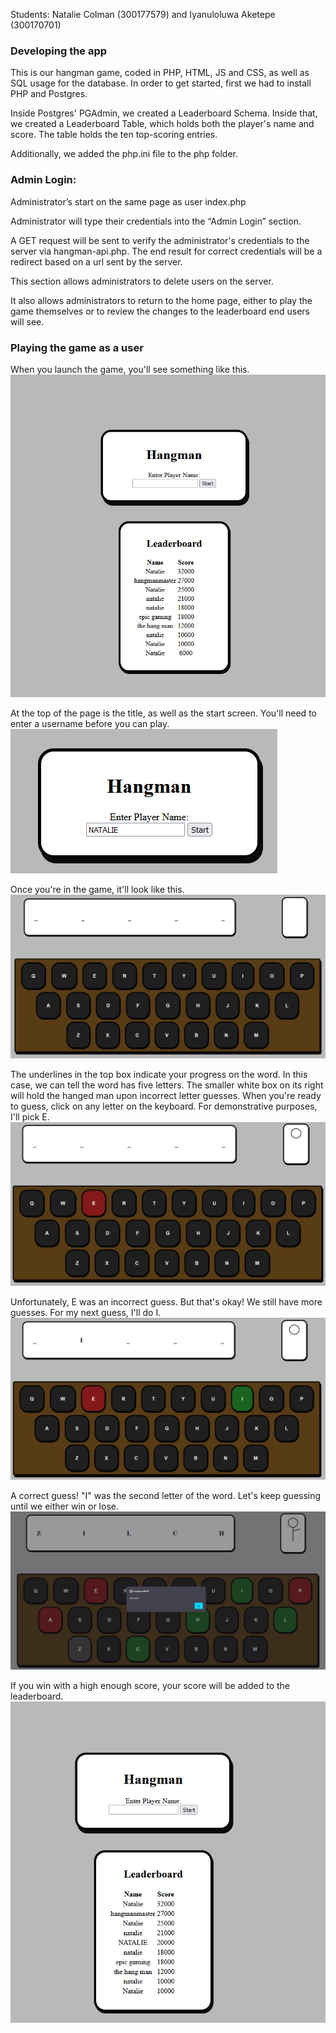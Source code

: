 Students: Natalie Colman (300177579) and  Iyanuloluwa Aketepe (300170701)

### Developing the app
This is our hangman game, coded in PHP, HTML, JS and CSS, as well as SQL usage for the database. In order to get started, first we had to install PHP and Postgres.

Inside Postgres' PGAdmin, we created a Leaderboard Schema. Inside that, we created a Leaderboard Table, which holds both the player's name and score. The table holds the ten top-scoring entries.

Additionally, we added the php.ini file to the php folder.

### Admin Login:

Administrator’s start on the same page as user index.php



Administrator will type their credentials into the “Admin Login” section. 





A GET request will be sent to verify the administrator's credentials to the server via hangman-api.php. The end result for correct credentials will be a redirect based on a url sent by the server.





This section allows administrators to delete users on the server.



It also allows administrators to return to the home page, either to play the game themselves or to review the changes to the leaderboard end users will see.
### Playing the game as a user
When you launch the game, you'll see something like this.
![Image of the launch screen of the game, featuring a leaderboard composed of many silly-named entries as well as many Natalies.](Assets/image.png)

At the top of the page is the title, as well as the start screen. You'll need to enter a username before you can play.
![A zoomed in image of the title screen, omitting the leaderboard. "NATALIE" is entered in the username entry box.](Assets/image-1.png)

Once you're in the game, it'll look like this.![A white box at the top holds five underlines to denote the five-letter word attempting to be guessed. A smaller white placeholder box for the hanged man is next to it. Below them both is a brown keyboard with black keys.](Assets/image-2.png)

The underlines in the top box indicate your progress on the word. In this case, we can tell the word has five letters. The smaller white box on its right will hold the hanged man upon incorrect letter guesses.
When you're ready to guess, click on any letter on the keyboard. For demonstrative purposes, I'll pick E.![A similar image to above, but with the E key highlighted in red and a head now in the hanged man box.](Assets/image-3.png)

Unfortunately, E was an incorrect guess. But that's okay! We still have more guesses. For my next guess, I'll do I.![Another similar image, but with I highlighted in green and the second underline replaced with an I](Assets/image-4.png)

A correct guess! "I" was the second letter of the word.
Let's keep guessing until we either win or lose.![The word was "Zilch." A, E, and P are all highlighted in red on the keyboard. A pop-up with the message saying "You won!" is on the screen.](Assets/image-5.png)

If you win with a high enough score, your score will be added to the leaderboard.![An updated leaderboard. This game's score, 20000, has been added to the leaderboard in 5th place, with the username NATALIE.](Assets/image-6.png)
